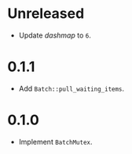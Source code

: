 # Unreleased
* Update _dashmap_ to `6`.

# 0.1.1
* Add `Batch::pull_waiting_items`.

# 0.1.0
* Implement `BatchMutex`.
